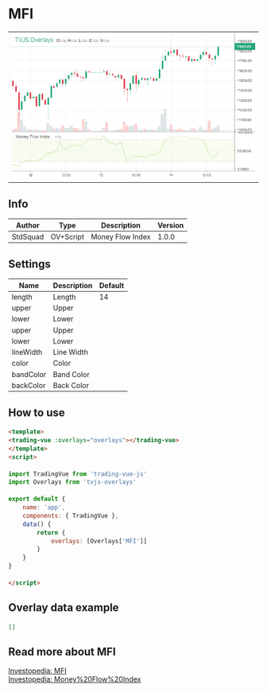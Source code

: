 
# MFI

<table><tr><td>
  <img width="800" heigth="480" src="screen.png" alt="screen">
</td></tr></table>

## Info

| Author | Type | Description | Version |
| ------ | ---- | ----------- | ------- |
| StdSquad | OV+Script | Money Flow Index | 1.0.0 |


## Settings

| Name | Description | Default |
| ---- | ----------- | ------- |
| length | Length | 14 |
| upper | Upper |  |
| lower | Lower |  |
| upper | Upper |  |
| lower | Lower |  |
| lineWidth | Line Width |  |
| color | Color |  |
| bandColor | Band Color |  |
| backColor | Back Color |  |

## How to use

```html
<template>
<trading-vue :overlays="overlays"></trading-vue>
</template>
<script>

import TradingVue from 'trading-vue-js'
import Overlays from 'tvjs-overlays'

export default {
    name: 'app',
    components: { TradingVue },
    data() {
        return {
            overlays: [Overlays['MFI']]
        }
    }
}

</script>

```

## Overlay data example

```json
[]
```

## Read more about MFI

[Investopedia: MFI](https://www.investopedia.com/search?q=MFI)<br>
[Investopedia: Money%20Flow%20Index](https://www.investopedia.com/search?q=Money%20Flow%20Index)

